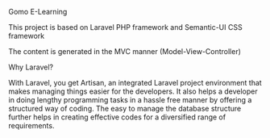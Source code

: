 Gomo E-Learning 

This project is based on Laravel PHP framework and Semantic-UI CSS framework

The content is generated in the MVC manner (Model-View-Controller)

Why Laravel?

With Laravel, you get Artisan, an integrated Laravel project environment that makes managing things easier for the developers. It also helps a developer in doing lengthy programming tasks in a hassle free manner by offering a structured way of coding. The easy to manage the database structure further helps in creating effective codes for a diversified range of requirements.



